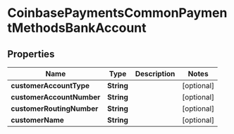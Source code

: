 
# CoinbasePaymentsCommonPaymentMethodsBankAccount

## Properties
Name | Type | Description | Notes
------------ | ------------- | ------------- | -------------
**customerAccountType** | **String** |  |  [optional]
**customerAccountNumber** | **String** |  |  [optional]
**customerRoutingNumber** | **String** |  |  [optional]
**customerName** | **String** |  |  [optional]



